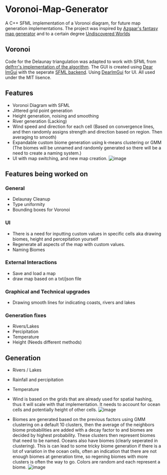 # Voronoi-Map-Generator
A C++ SFML implementation of a Voronoi diagram, for future map generation implementations. 
The project was inspired by [Azgaar's fantasy map generator](azgaar.github.io) and to a certain degree [Undiscovered Worlds](https://undiscoveredworlds.blogspot.com/)
## Voronoi
Code for the Delaunay triangulation was adapted to work with SFML from [delfrrr's implementation of the algorithm](https://github.com/delfrrr/delaunator-cpp). The GUI is created using [Dear ImGui](https://github.com/ocornut/imgui?tab=readme-ov-file#dear-imgui) with the seperate [SFML backend](https://github.com/SFML/imgui-sfml). Using [DearImGui](https://github.com/ocornut/imgui) for UI.
All used under the MIT lisence.

## Features
* Voronoi Diagram with SFML
* Jittered grid point generation
* Height generation, noising and smoothing
* River generation (Lacking)
* Wind speed and direction for each cell (Based on convergence lines, and then randomly assigns strength and direction based on region. Then averaging to smooth)
* Expandable custom biome generation using k-means clustering or GMM (The biomes will be unnamed and randomly generated so there will be a need to create a naming system.)
* UI with map switching, and new map creation.
![image](https://github.com/user-attachments/assets/c8fc125f-be00-4915-a3c0-89939533d380)

## Features being worked on

### General
* Delaunay Cleanup
* Type uniformity
* Bounding boxes for Voronoi

### UI
* There is a need for inputting custom values in specific cells aka drawing biomes, height and percepitation yourself
* Regenerate all aspects of the map with custom values.
* Naming Biomes

### External Interactions
* Save and load a map
* draw map based on a txt/json file

### Graphical and Technical upgrades
* Drawing smooth lines for indicating coasts, rivers and lakes

### Generation fixes
* Rivers/Lakes
* Percipitation
* Temperature
* Height (Needs different methods)

## Generation
* Rivers / Lakes
* Rainfall and percipitation
* Temperature

* Wind is based on the grids that are already used for spatial hashing, thus it will scale with that implementation. It needs to account for ocean cells and potentially height of other cells. 
![image](https://github.com/user-attachments/assets/47cda1fe-793b-4175-a792-3319f3b14b78)

* Biomes are generated based on the previous factors using GMM clustering on a default 10 clusters, then the average of the neighbors biome probabilities are added with a decay factor to and biomes are decided by highest probability. These clusters then represent biomes that need to be named. Oceans also have biomes (clearly seperated in clustering). This is can lead to some tricky biome generation if there is a lot of variation in the ocean cells, often an indication that there are not enough biomes at generation time, so regening biomes with more clusters is often the way to go. Colors are random and each represent a biome.
![image](https://github.com/user-attachments/assets/c7670b81-752a-458b-abaa-fe9ce667604f)
